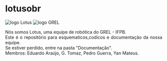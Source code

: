 # lotusobr
![logo Lotus](https://github.com/predomaquilare/lotusobr/blob/main/Assets/lotus-svgrepo-com.svg)
![logo GREL](https://github.com/predomaquilare/lotusobr/blob/main/Assets/logo-grel.svg)

<div style="text-align : justify">
Nós somos Lotus, uma equipe de robótica do GREL - IFPB. </br>
Este é o repositório para esquematicos,codicos e documentação da nossa equipe. </br> 
Se estiver perdido, entre na pasta "Documentação". </br>
Membros: Eduardo Araújo, G. Tomaz, Pedro Guerra, Yan Mateus. 
</div>